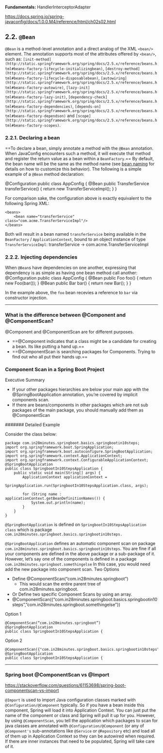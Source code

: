 **Fundamentals:**
HandlerInterceptorAdapter


https://docs.spring.io/spring-javaconfig/docs/1.0.0.M4/reference/html/ch02s02.html
## 2.2. `@Bean`
`@Bean` is a method-level annotation and a direct analog of the XML `<bean/>` element. The annotation supports most of the attributes offered by `<bean/>`, such as: `[init-method](http://static.springframework.org/spring/docs/2.5.x/reference/beans.html#beans-factory-lifecycle-initializingbean)`, `[destroy-method](http://static.springframework.org/spring/docs/2.5.x/reference/beans.html#beans-factory-lifecycle-disposablebean)`, `[autowiring](http://static.springframework.org/spring/docs/2.5.x/reference/beans.html#beans-factory-autowire)`, `[lazy-init](http://static.springframework.org/spring/docs/2.5.x/reference/beans.html#beans-factory-lazy-init)`, `[dependency-check](http://static.springframework.org/spring/docs/2.5.x/reference/beans.html#beans-factory-dependencies)`, `[depends-on](http://static.springframework.org/spring/docs/2.5.x/reference/beans.html#beans-factory-dependson)` and `[scope](http://static.springframework.org/spring/docs/2.5.x/reference/beans.html#beans-factory-scopes)`.

### 2.2.1. Declaring a bean

==To declare a bean, simply annotate a method with the `@Bean` annotation. When JavaConfig encounters such a method, it will execute that method and register the return value as a bean within a `BeanFactory`.== By default, the bean name will be the same as the method name (see [bean naming](https://docs.spring.io/spring-javaconfig/docs/1.0.0.M4/reference/html/ch02s02.html) for details on how to customize this behavior). The following is a simple example of a `@Bean` method declaration:

@Configuration
public class AppConfig {
    @Bean
    public TransferService transferService() {
        return new TransferServiceImpl();
    }
}
                

For comparison sake, the configuration above is exactly equivalent to the following Spring XML:

```
<beans>
    <bean name="transferService" class="com.acme.TransferServiceImpl"/>
</beans>
```

Both will result in a bean named `transferService` being available in the `BeanFactory` / `ApplicationContext`, bound to an object instance of type `TransferServiceImpl`:
transferService -> com.acme.TransferServiceImpl

### 2.2.2. Injecting dependencies

When `@Bean`s have dependencies on one another, expressing that dependency is as simple as having one bean method call another:
@Configuration
public class AppConfig {
    @Bean
    public Foo foo() {
        return new Foo(bar());
    }
    @Bean
    public Bar bar() {
        return new Bar();
    }
}
                
In the example above, the `foo` bean recevies a reference to `bar` via constructor injection.

-----------
### What is the difference between @Component and @ComponentScan?
@Component and @ComponentScan are for different purposes.
-   ==@Component indicates that a class might be a candidate for creating a bean. Its like putting a hand up.==
-   ==@ComponentScan is searching packages for Components. Trying to find out who all put their hands up.==

### Component Scan in a Spring Boot Project
Executive Summary
-   If your other packages hierarchies are below your main app with the @SpringBootApplication annotation, you’re covered by implicit components scan.
-   If there are beans/components in other packages which are not sub packages of the main package, you should manually add them as @ComponentScan
 
####### Detailed Example

Consider the class below:

```
package com.in28minutes.springboot.basics.springbootin10steps;
import org.springframework.boot.SpringApplication;
import org.springframework.boot.autoconfigure.SpringBootApplication;
import org.springframework.context.ApplicationContext;
import org.springframework.context.ConfigurableApplicationContext;
@SpringBootApplication
public class SpringbootIn10StepsApplication {
	public static void main(String[] args) {
		ApplicationContext applicationContext = 
				SpringApplication.run(SpringbootIn10StepsApplication.class, args);
		
		for (String name : applicationContext.getBeanDefinitionNames()) {
			System.out.println(name);
		}
	}
}
```

`@SpringBootApplication` is defined on `SpringbootIn10StepsApplication class` which is package `com.in28minutes.springboot.basics.springbootin10steps.`

`@SpringBootApplication` defines an automatic component scan on package `com.in28minutes.springboot.basics.springbootin10steps`.
You are fine if all your components are defined in the above package or a sub-package of it.
However, let’s say one of the components is defined in a package `com.in28minutes.springboot.somethingelse`
In this case, you would need add the new package into component scan.
Two Options
-   Define @ComponentScan(“com.in28minutes.springboot”)
    -   This would scan the entire parent tree of com.in28minutes.springboot.
-   Or Define two specific Component Scans by using an array.
-   @ComponentScan({“com.in28minutes.springboot.basics.springbootin10steps”,”com.in28minutes.springboot.somethingelse”})

Option 1
```
@ComponentScan(“com.in28minutes.springboot”)
@SpringBootApplication
public class SpringbootIn10StepsApplication {
```

Option 2
```
@ComponentScan({"com.in28minutes.springboot.basics.springbootin10steps","com.in28minutes.springboot.somethingelse"})
@SpringBootApplication
public class SpringbootIn10StepsApplication {
```
----------------------
### Spring boot @ComponentScan vs @Import
https://stackoverflow.com/questions/61153698/spring-boot-componentscan-vs-import

`@Import` is used to import Java configuration classes marked with `@Configuration/@Component` typically. So if you have a bean inside this component, Spring will load it into Application Context. You can just put the name of the component or class and Spring will pull it up for you.
However, by using `@ComponentScan`, you tell the application which packages to scan for java classes are annotated with `@Configuration/@Component` (or any of `@Component's` sub-annotations like `@Service` or `@Repository` etc) and load all of them up in Application Context so they can be autowired when required. If there are inner instances that need to be populated, Spring will take care of it.